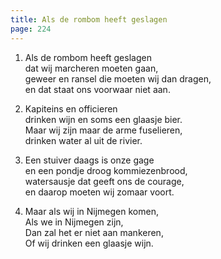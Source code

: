 ```yaml
---
title: Als de rombom heeft geslagen
page: 224
---  
```



1. Als de rombom heeft geslagen  
dat wij marcheren moeten gaan,  
geweer en ransel die moeten wij dan dragen,  
en dat staat ons voorwaar niet aan.  


2. Kapiteins en officieren  
drinken wijn en soms een glaasje bier.  
Maar wij zijn maar de arme fuselieren,  
drinken water al uit de rivier.  


3. Een stuiver daags is onze gage  
en een pondje droog kommiezenbrood,  
watersausje dat geeft ons de courage,  
en daarop moeten wij zomaar voort.  


4. Maar als wij in Nijmegen komen,  
Als we in Nijmegen zijn,  
Dan zal het er niet aan mankeren,  
Of wij drinken een glaasje wijn.  